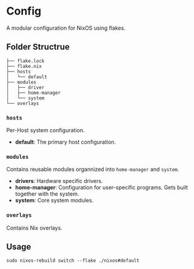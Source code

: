 # Config  
A modular configuration for NixOS using flakes.

## Folder Structrue 
```
├── flake.lock
├── flake.nix 
├── hosts 
│   └── default 
├── modules
│   ├── driver 
│   ├── home-manager
│   └── system
└── overlays
```

### `hosts`
Per-Host system configuration.

- **default**: The primary host configuration.

### `modules`
Contains reusable modules organnized into `home-manager` and `system`.

- **drivers**: Hardware specific drivers.
- **home-manager**: Configuration for user-specific programs. Gets built together with the system. 
- **system**: Core system modules.

### `overlays`
Contains Nix overlays.

## Usage
`sudo nixos-rebuild switch --flake ./nixos#default`
